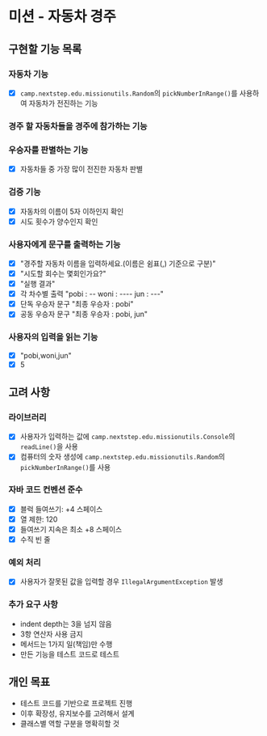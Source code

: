 # 미션 - 자동차 경주
## 구현할 기능 목록
### 자동차 기능
- [x] `camp.nextstep.edu.missionutils.Random`의 `pickNumberInRange()`를 사용하여 자동차가 전진하는 기능

### 경주 할 자동차들을 경주에 참가하는 기능

### 우승자를 판별하는 기능
- [x] 자동차들 중 가장 많이 전진한 자동차 판별

### 검증 기능
- [x] 자동차의 이름이 5자 이하인지 확인
- [x] 시도 횟수가 양수인지 확인

### 사용자에게 문구를 출력하는 기능
- [x] "경주할 자동차 이름을 입력하세요.(이름은 쉼표(,) 기준으로 구분)"
- [x] "시도할 회수는 몇회인가요?"
- [x] "실행 결과"
- [x] 각 차수별 출력 "pobi : -- 
  woni : ----
  jun : ---"
- [x] 단독 우승자 문구 "최종 우승자 : pobi"
- [x] 공동 우승자 문구 "최종 우승자 : pobi, jun"

### 사용자의 입력을 읽는 기능
- [x] "pobi,woni,jun"
- [x] 5

## 고려 사항

### 라이브러리
- [x] 사용자가 입력하는 값에 `camp.nextstep.edu.missionutils.Console`의 `readLine()`을 사용
- [x] 컴퓨터의 숫자 생성에 `camp.nextstep.edu.missionutils.Random`의 `pickNumberInRange()`를 사용

### 자바 코드 컨벤션 준수
- [x] 블럭 들여쓰기: +4 스페이스
- [x] 열 제한: 120
- [x] 들여쓰기 지속은 최소 +8 스페이스
- [x] 수직 빈 줄

### 예외 처리
- [x] 사용자가 잘못된 값을 입력할 경우 `IllegalArgumentException` 발생

### 추가 요구 사항
- indent depth는 3을 넘지 않음
- 3항 연산자 사용 금지
- 메서드는 1가지 일(책임)만 수행
- 만든 기능을 테스트 코드로 테스트

## 개인 목표
- 테스트 코드를 기반으로 프로젝트 진행
- 이후 확장성, 유지보수를 고려해서 설계
- 클래스별 역할 구분을 명확히할 것
